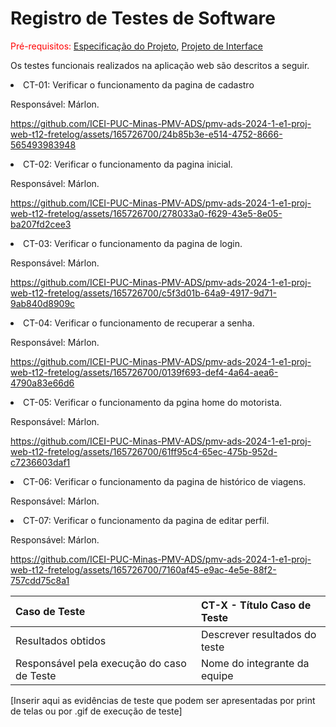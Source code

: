 # Registro de Testes de Software

<span style="color:red">Pré-requisitos: <a href="https://github.com/ICEI-PUC-Minas-PMV-ADS/pmv-ads-2024-1-e1-proj-web-t12-fretelog/blob/main/documentos/02-Especifica%C3%A7%C3%A3o%20do%20Projeto.md"> Especificação do Projeto</a></span>, <a href="https://github.com/ICEI-PUC-Minas-PMV-ADS/pmv-ads-2024-1-e1-proj-web-t12-fretelog/blob/main/documentos/04-Projeto%20de%20Interface.md"> Projeto de Interface</a> 

<p> Os testes funcionais realizados na aplicação web são descritos a seguir. </p> 
<li> CT-01: Verificar o funcionamento da pagina de cadastro </li> 
<p> Responsável: Márlon. </p>

https://github.com/ICEI-PUC-Minas-PMV-ADS/pmv-ads-2024-1-e1-proj-web-t12-fretelog/assets/165726700/24b85b3e-e514-4752-8666-565493983948

<li> CT-02: Verificar o funcionamento da pagina inicial. </li> 
<p> Responsável: Márlon. </p>

https://github.com/ICEI-PUC-Minas-PMV-ADS/pmv-ads-2024-1-e1-proj-web-t12-fretelog/assets/165726700/278033a0-f629-43e5-8e05-ba207fd2cee3

<li> CT-03: Verificar o funcionamento da pagina de login. </li> 
<p> Responsável: Márlon. </p>

https://github.com/ICEI-PUC-Minas-PMV-ADS/pmv-ads-2024-1-e1-proj-web-t12-fretelog/assets/165726700/c5f3d01b-64a9-4917-9d71-9ab840d8909c

<li> CT-04: Verificar o funcionamento de recuperar a senha. </li> 
<p> Responsável: Márlon. </p>

https://github.com/ICEI-PUC-Minas-PMV-ADS/pmv-ads-2024-1-e1-proj-web-t12-fretelog/assets/165726700/0139f693-def4-4a64-aea6-4790a83e66d6

<li> CT-05: Verificar o funcionamento da pgina home do motorista. </li> 
<p> Responsável: Márlon. </p>

https://github.com/ICEI-PUC-Minas-PMV-ADS/pmv-ads-2024-1-e1-proj-web-t12-fretelog/assets/165726700/61ff95c4-65ec-475b-952d-c7236603daf1

<li> CT-06: Verificar o funcionamento da pagina de histórico de viagens. </li> 
<p> Responsável: Márlon. </p>


<li> CT-07: Verificar o funcionamento da pagina de editar perfil. </li> 
<p> Responsável: Márlon. </p>

https://github.com/ICEI-PUC-Minas-PMV-ADS/pmv-ads-2024-1-e1-proj-web-t12-fretelog/assets/165726700/7160af45-e9ac-4e5e-88f2-757cdd75c8a1


|Caso de Teste    | CT-X - Título Caso de Teste |
|:---|:---|
| Resultados obtidos | Descrever resultados do teste  |
| Responsável pela execução do caso de Teste | Nome do integrante da equipe |

[Inserir aqui as evidências de teste que podem ser apresentadas por print de telas ou por .gif de execução de teste]

